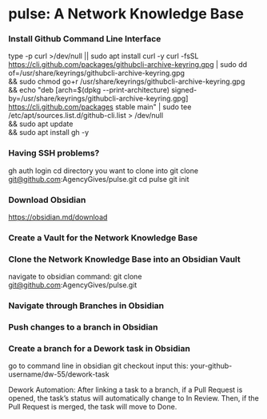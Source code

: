 # pulse: A Network Knowledge Base

### Install Github Command Line Interface
type -p curl >/dev/null || sudo apt install curl -y
curl -fsSL https://cli.github.com/packages/githubcli-archive-keyring.gpg | sudo dd of=/usr/share/keyrings/githubcli-archive-keyring.gpg \
&& sudo chmod go+r /usr/share/keyrings/githubcli-archive-keyring.gpg \
&& echo "deb [arch=$(dpkg --print-architecture) signed-by=/usr/share/keyrings/githubcli-archive-keyring.gpg] https://cli.github.com/packages stable main" | sudo tee /etc/apt/sources.list.d/github-cli.list > /dev/null \
&& sudo apt update \
&& sudo apt install gh -y

### Having SSH problems?
gh auth login
cd directory you want to clone into
git clone git@github.com:AgencyGives/pulse.git
cd pulse
git init

### Download Obsidian
https://obsidian.md/download

### Create a Vault for the Network Knowledge Base

### Clone the Network Knowledge Base into an Obsidian Vault
navigate to obsidian command: git clone git@github.com:AgencyGives/pulse.git

### Navigate through Branches in Obsidian

### Push changes to a branch in Obsidian

### Create a branch for a Dework task in Obsidian
go to command line in obsidian git checkout input this:
your-github-username/dw-55/dework-task

Dework Automation: After linking a task to a branch, if a Pull Request is opened, the task’s status will automatically change to In Review. Then, if the Pull Request is merged, the task will move to Done.
